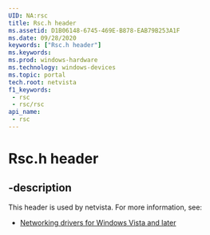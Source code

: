 ```yaml
---
UID: NA:rsc
title: Rsc.h header
ms.assetid: D1B06148-6745-469E-B878-EAB79B253A1F
ms.date: 09/28/2020
keywords: ["Rsc.h header"]
ms.keywords: 
ms.prod: windows-hardware
ms.technology: windows-devices
ms.topic: portal
tech.root: netvista
f1_keywords:
 - rsc
 - rsc/rsc
api_name:
 - rsc
---
```


# Rsc.h header


## -description

This header is used by netvista. For more information, see:

- [Networking drivers for Windows Vista and later](../_netvista/index.md)

